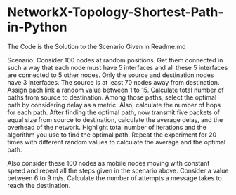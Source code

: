 # NetworkX-Topology-Shortest-Path-in-Python
The Code is the Solution to the Scenario Given in Readme.md

Scenario:
Consider 100 nodes at random positions. Get them connected in such a way that 
each node must have 5 interfaces and all these 5 interfaces are connected to 5 other nodes. Only the 
source and destination nodes have 3 interfaces. The source is at least 70 nodes away from destination. 
Assign each link a random value between 1 to 15. Calculate total number of paths from source to 
destination. Among those paths, select the optimal path by considering delay as a metric. Also, 
calculate the number of hops for each path. After finding the optimal path, now transmit five packets 
of equal size from source to destination, calculate the average delay, and the overhead of the network. 
Highlight total number of iterations and the algorithm you use to find the optimal path. Repeat the
experiment for 20 times with different random values to calculate the average and the optimal path.


Also consider these 100 nodes as mobile nodes moving with constant speed and repeat 
all the steps given in the scenario above. Consider a value between 6 to 9 m/s. Calculate the number of 
attempts a message takes to reach the destination.
